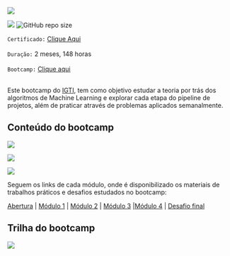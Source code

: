 [![](https://github.com/arlleygabriel/Bootcamp-Engenheiro-de-Machine-Learning/blob/main/logo.png)](https://www.linkedin.com/in/arlley-gabriel-dias-e-dias-904748123/)

[![](https://img.shields.io/badge/made%20by-arlleygabriel-yellow)](https://www.linkedin.com/in/arlley-gabriel-dias-e-dias-904748123/)
![GitHub repo size](https://img.shields.io/badge/-machine%20learning-blue)

`Certificado:` [Clique Aqui](https://github.com/arlleygabriel/bootcamp-machine-learning/blob/main/certificado_arlleygabriel_btc_ml.png)
</br></br>
`Duração:` 2 meses, 148 horas
</br></br>
`Bootcamp:` [Clique aqui](https://www.igti.com.br/bootcamp/engenheiro-de-machine-learning)
</br></br>

Este bootcamp do [IGTI](https://www.igti.com.br/), tem como objetivo estudar a teoria por trás dos algoritmos de Machine Learning e explorar cada etapa do pipeline de projetos, além de praticar através de problemas aplicados semanalmente. 

## Conteúdo do bootcamp

![](https://github.com/arlleygabriel/Bootcamp-Engenheiro-de-Machine-Learning/blob/main/conteudo_1.png)

![](https://github.com/arlleygabriel/Bootcamp-Engenheiro-de-Machine-Learning/blob/main/conteudo_2.png)

![](https://github.com/arlleygabriel/Bootcamp-Engenheiro-de-Machine-Learning/blob/main/conteudo_3.png)

Seguem os links de cada módulo, onde é disponibilizado os materiais de trabalhos práticos e desafios estudados no bootcamp:

[Abertura](https://github.com/arlleygabriel/Bootcamp-Engenheiro-de-Machine-Learning/tree/main/0.abertura) | [Módulo 1](https://github.com/arlleygabriel/Bootcamp-Engenheiro-de-Machine-Learning/tree/main/1.m%C3%B3dulo_1) | [Módulo 2](https://github.com/arlleygabriel/Bootcamp-Engenheiro-de-Machine-Learning/tree/main/2.m%C3%B3dulo_2) | [Módulo 3](https://github.com/arlleygabriel/Bootcamp-Engenheiro-de-Machine-Learning/tree/main/3.m%C3%B3dulo_3) |[Módulo 4](https://github.com/arlleygabriel/Bootcamp-Engenheiro-de-Machine-Learning/tree/main/4.m%C3%B3dulo_4) | [Desafio final](https://github.com/arlleygabriel/Bootcamp-Engenheiro-de-Machine-Learning/tree/main/5.desafio_final)

## Trilha do bootcamp

[![](https://github.com/arlleygabriel/Bootcamp-Engenheiro-de-Machine-Learning/blob/main/Modelo%20Trilhas%202.jpg)](https://www.linkedin.com/in/arlley-gabriel-dias-e-dias-904748123/)